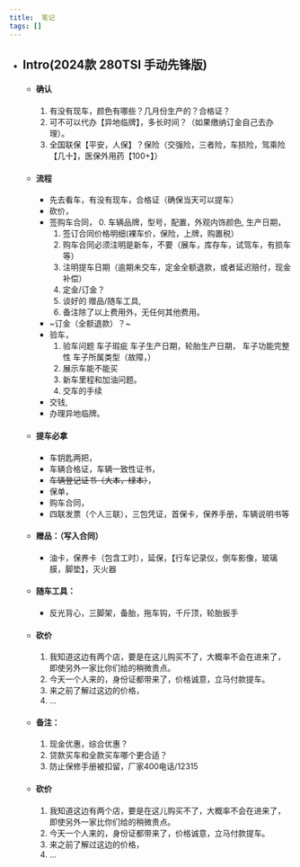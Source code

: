 ```yaml
---
title:  笔记
tags: []
---
```


* ## Intro(2024款 280TSI 手动先锋版)

    - #### 确认
        1. 有没有现车，颜色有哪些？几月份生产的？合格证？
        2. 可不可以代办【异地临牌】，多长时间？（如果缴纳订金自己去办理）。
        3. 全国联保【平安，人保】？保险（交强险，三者险，车损险，驾乘险【几十】，医保外用药【100+】）

    - #### 流程
        + 先去看车，有没有现车，合格证（确保当天可以提车）
        + 砍价，
        + 签购车合同，
            0. 车辆品牌，型号，配置，外观内饰颜色, 生产日期，
            1. 签订合同价格明细(裸车价，保险，上牌，购置税）
            2. 购车合同必须注明是新车，不要（展车，库存车，试驾车，有损车等）
            3. 注明提车日期（逾期未交车，定金全额退款，或者延迟赔付，现金补偿）
            4. 定金/订金？
            5. 谈好的 赠品/随车工具,
            6. 备注除了以上费用外，无任何其他费用。
        + ~订金（全额退款）？~
        + 验车，
            1. 验车问题
                车子瑕疵
                车子生产日期，轮胎生产日期，
                车子功能完整性
                车子所属类型（故障，）
            2. 展示车能不能买
            3. 新车里程和加油问题。
            4. 交车的手续
        + 交钱,
        + 办理异地临牌。

    - #### 提车必拿
        + 车钥匙两把，
        + 车辆合格证，车辆一致性证书，
        + ~~车辆登记证书（大本，绿本）~~，
        + 保单，
        + 购车合同，
        + 四联发票（个人三联），三包凭证，首保卡，保养手册，车辆说明书等

    - #### 赠品：（写入合同）
        + 油卡，保养卡（包含工时），延保，【行车记录仪，倒车影像，玻璃膜，脚垫】，灭火器

    - #### 随车工具：
        + 反光背心，三脚架，备胎，拖车钩，千斤顶，轮胎扳手

    - #### 砍价
        1. 我知道这边有两个店，要是在这儿购买不了，大概率不会在进来了，即使另外一家比你们给的稍微贵点。
        2. 今天一个人来的，身份证都带来了，价格诚意，立马付款提车。
        3. 来之前了解过这边的价格，
        4. ...

    - #### 备注：
        1. 现金优惠，综合优惠？
        2. 贷款买车和全款买车哪个更合适？
        3. 防止保修手册被扣留，厂家400电话/12315 

    - #### 砍价
        1. 我知道这边有两个店，要是在这儿购买不了，大概率不会在进来了，即使另外一家比你们给的稍微贵点。
        2. 今天一个人来的，身份证都带来了，价格诚意，立马付款提车。
        3. 来之前了解过这边的价格，
        4. ...